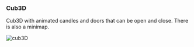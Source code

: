 ### Cub3D 

Cub3D with animated candles and doors that can be open and close. 
There is also a minimap.

![cub3D](https://github.com/user-attachments/assets/86741fc5-9b81-498b-91a7-39f6b848d1d1)
